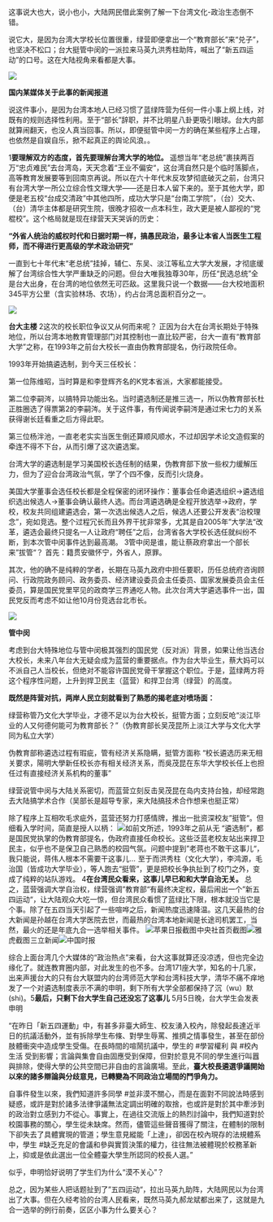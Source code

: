 这事说大也大，说小也小，大陆网民借此案例了解一下台湾文化-政治生态倒不错。

说它大，是因为台湾大学校长位置很重，绿营即便拿出一个“教育部长”来“兑子”，也坚决不松口；台大挺管中闵的一派拉来马英九洪秀柱助阵，喊出了“新五四运动”的口号。这在大陆视角来看都是大事。

![](http://public.iwangpo.com/FpdvW6SaWudhTHrCXrFTzZRNB7te.jpg?imageView2/2/w/600)

**国内某媒体关于此事的新闻报道**

说这件事小，是因为台湾本地人已经习惯了蓝绿阵营为任何一件小事上纲上线，对既有的规则选择性利用。至于“部长”辞职，并不比明星八卦更吸引眼球。台大内部就算闹翻天，也没人真当回事。所以，即便挺管中闵一方的确在某些程序上占理，也依然是自娱自乐，掀不起真正的舆论风浪。。

1**要理解双方的态度，首先要理解台湾大学的地位。**
遥想当年“老总统”裹挟两百万“忠贞难民”去台湾岛，天天念着“王业不偏安“，这台湾自然只是个临时落脚点，高等教育发展要等到回南京再说。所以在六十年代末反攻梦彻底破灭之前，台湾只有台湾大学一所公立综合性文理大学——还是日本人留下来的。至于其他大学，即便是老五校“台成交清政”中其他四所，成功大学只是“台南工学院”，（台）交大、（台）清华主体都是研究生院，很晚才招收一点本科生，政大更是被人鄙视的“党棍校”。这个格局就是现在绿营天天哭诉的历史：

**“外省人统治的威权时代和日据时期一样，搞愚民政治，最多让本省人当医生工程师，而不得进行更高级的学术政治研究”**

一直到七十年代末“老总统”挂掉，辅仁、东吴、淡江等私立大学大发展，才彻底缓解了台湾综合性大学严重缺乏的问题。但台大唯我独尊30年，历任“民选总统”全是台大出身，在台湾的地位依然无可匹敌。这里我只说一个数据——台大校地面积345平方公里（含实验林场、农场），约占台湾总面积百分之一。

![](http://public.iwangpo.com/FoczIcOHlmwy3XpXzS4sfPaB9Euw.jpg?imageView2/2/w/600)

**台大主楼**
2这次的校长职位争议又从何而来呢？
正因为台大在台湾长期处于特殊地位，所以台湾本地教育管理部门对其控制也一直比较严密，台大一直有“教育部大学”之称，在1993年之前台大校长一直由伪教育部提名，伪行政院任命。

1993年开始搞遴选制，到今天三任校长：

第一位陈维昭，当时算是和李登辉齐名的K党本省派，大家都能接受。

第二位李嗣涔，以搞特异功能出名。当时遴选制还是推三选一，所以伪教育部长杜正胜圈选了得票第2的李嗣涔。关于这件事，有传闻说李嗣涔是通过宋七力的关系获得谢长廷看重之后方得此职。

第三位杨泮池，一直老老实实当医生倒还算顺风顺水，不过却因学术论文造假案的牵连不得不下台，从而引爆了这次遴选案。

台湾大学的遴选制是学习美国校长选任制的结果，伪教育部下放一些权力缓解压力，但为了迎合台湾政治气氛，学了个四不像，反而引火烧身。

美国大学董事会选任校长都是全程保密的闭环操作：董事会任命遴选组织→遴选组织选出候选人→董事会确认最终人选。而台湾遴选确是全程开放选举→政府，学校，校友共同组建遴选会，第一次选出候选人之后，候选人还要公开发表“治校理念”，宛如竞选。整个过程冗长而且外界干扰非常多，尤其是自2005年”大学法“改革，遴选会最终只提名一人让政府“聘任”之后，台湾省各大学校长选任就纠纷不断，到本次管中闵事件达到最高潮。
3管中闵是谁，能让蔡政府拿出一个部长来”拔管“？
首先：籍贯安徽怀宁，外省人，原罪。

其次，他的确不是纯粹的学者，长期在马英九政府中担任要职，历任总统府咨询顾问、行政院政务顾问、政务委员、经济建设委员会主任委员、国家发展委员会主任委员，算是国民党里罕见的政商学三界通吃人物。此次台湾大学遴选事件一出，国民党反而考虑不如让他10月份竞选台北市长。

![](http://public.iwangpo.com/FvzWVjQxlFWGoLmdn8ljFQssldLx.jpg?imageView2/2/w/600)

**管中闵**

考虑到台大特殊地位与管中闵极其强烈的国民党（反对派）背景，如果让他当选台大校长，未来八年台大无疑会成为蓝营的重要据点。作为台大毕业生，蔡大妈可以不派自己人当校长，但绝对不能容许国民党骨干掌握这个职位。于是，蓝绿两方将这个程序性问题，上升到捍卫民主（蓝营）和捍卫台湾（绿营）的高度。

**既然是阵营对抗，两岸人民立刻就看到了熟悉的揭老底对喷场面：**

绿营称管乃文化大学毕业，才德不足以为台大校长，挺管方面；立刻反呛“淡江毕业的人又何德何能可为教育部长？”（伪教育部长吴茂昆所上淡江大学与文化大学同为私立大学）

伪教育部称遴选过程有瑕疵，管有经济关系隐瞒，挺管方面称 “校长遴选历来无相关要求，陽明大學新任校长亦有相关经济关系，而吳茂昆在东华大学校长任上也担任过有直接经济关系机构的董事”

绿营说管中闵与大陆关系密切，而蓝营立刻反击吴茂昆在岛内支持台独，却经常跑去大陆搞学术合作（吴部长是超导专家，来大陆搞技术合作想来也挺正常）

除了程序上互相吹毛求疵外，蓝营还努力打感情牌，推出一批资深校友”挺管“。但细看入学时间，简直是授人以柄：
![](http://public.iwangpo.com/FubeFzrC4IJ06jp9opdtQ7wMkmWU.jpg?imageView2/2/w/600)如前文所述，1993年之前从无  “遴选制”，都是国民党执掌的伪教育部提名，伪政府直接任命校长。这些泛蓝老校友站出来捍卫民主，似乎也不是保卫自己熟悉的校园气氛。问题中提到”老蒋也不敢干这事儿“，我只能说，蒋伟人根本不需要干这事儿…
![](data:image/gif;base64,iVBORw0KGgoAAAANSUhEUgAAAAEAAAABCAYAAAAfFcSJAAAADUlEQVQImWNgYGBgAAAABQABh6FO1AAAAABJRU5ErkJggg==)至于而洪秀柱（文化大学），李鸿源，毛治国（皆成功大学毕业），等人跑去“挺管”，更是把校长争执扯到了校门之外，变成了纯粹的站队游戏。
4**在台湾民众看来，这事儿早已和和大学自治无关。**
总之，蓝营强调大学自治权，绿营强调”教育部“有最终决定权，最后闹出一个”新五四运动“，让大陆观众大吃一惊，但台湾民众看惯了蓝绿比下限，根本就没当它是个事。除了在五四当天引起了一些喧哗之后，新闻热度迅速降温。这几天最热的台大新闻是孙越在台湾大学医院去世，而最热的台湾本地新闻是长途司机罢工，当然，最火的还是年底九合一选举相关事件。
![](http://public.iwangpo.com/Fgt6NtlR26R2R6PvSXW9l35YLjqF.jpg?imageView2/2/w/600)苹果日报截图![](data:image/gif;base64,iVBORw0KGgoAAAANSUhEUgAAAAEAAAABCAYAAAAfFcSJAAAADUlEQVQImWNgYGBgAAAABQABh6FO1AAAAABJRU5ErkJggg==)中央社首页截图![](http://public.iwangpo.com/FtV846ete4Ki3Qxxz2XZMKcoNwMo.jpg?imageView2/2/w/600)雅虎截图![](data:image/gif;base64,iVBORw0KGgoAAAANSUhEUgAAAAEAAAABCAYAAAAfFcSJAAAADUlEQVQImWNgYGBgAAAABQABh6FO1AAAAABJRU5ErkJggg==)三立新闻![](http://public.iwangpo.com/Fsa4pew67GzpWQHnUqDN_sB_jI2J.jpg?imageView2/2/w/600)中国时报![](data:image/gif;base64,iVBORw0KGgoAAAANSUhEUgAAAAEAAAABCAYAAAAfFcSJAAAADUlEQVQImWNgYGBgAAAABQABh6FO1AAAAABJRU5ErkJggg==)

综合上面台湾几个大媒体的“政治热点”来看，台大这事就算还没凉透，但也完全边缘化了。就连教育圈内部，对此发生的也不多。台湾171座大学，知名的十几家，出来声援台大的只有台大联盟内的台湾师范大学和台湾科技大学，清华不痛不痒地发了一个对遴选制度表示不满的申明，剩下所有大学全部都保持了沉（wu）默(shi)。5**最后，只剩下台大学生自己还没忘了这事儿**
5月5日晚，台大学生会发表申明

“在昨日「新五四運動」中，有甚多非臺大師生、校友湧入校內，除發起長達近半日的抗議活動外，並有拆除學生布條、對學生辱罵、推擠之情事發生，甚至在部份肢體衝突中造成學生受傷。在長時間的喧鬧抗議中，學生的 #學習權利 與 #校內生活 受到影響；言論與集會自由固應受到保障，但對於意見不同的學生進行叫囂與排除，使得大學的公共空間已非自由的言論廣場。至此，**臺大校長遴選爭議開始以來的諸多辯論與分歧意見，已轉變為不同政治立場間的鬥爭角力。**

自事件發生以來，我們知道許多同學 #並非漠不關心，而是在面對不同說法時感到疑惑，或許是對於諸多法律爭議無法定調出明確的取捨，也或許是對於其中牽涉到的政治對立感到力不從心。事實上，在過往交流版上的熱烈討論中，我們知道對於校園事務的關心，學生從未缺席。然而，儘管這些聲音獲得了關注，在體制的限制下卻失去了具體實現的管道；學生意見縱能「上達」，卻因在校內現存的法規體系中，學生 #缺乏充足的會議和參與實質決策的權力，往往無法被體現於校務革新上，抑或是依此選出一位全體臺大學生所認同的校長人選。”

似乎，申明恰好说明了学生们为什么“漠不关心”？

总之，因为某些人把话题扯到了”五四运动“，拉出马英九助阵，大陆网民以为台湾出了大事。但在久经考验的台湾人民看来，既然马英九郝龙斌都出来了，这就是九合一选举的例行前奏，区区小事为什么要关心？